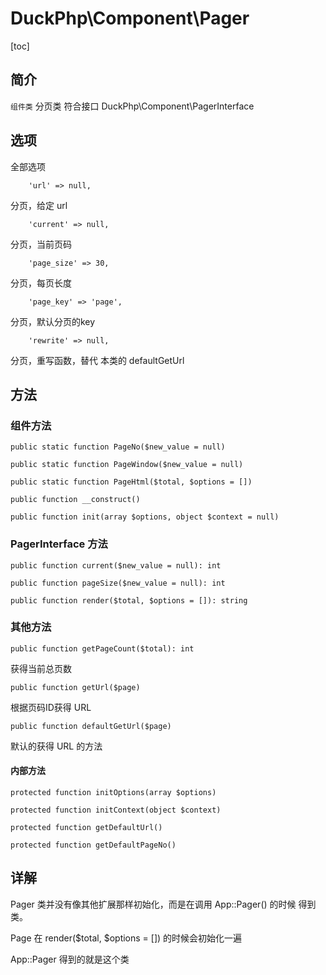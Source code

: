 # DuckPhp\Component\Pager
[toc]
## 简介
`组件类` 分页类 符合接口  DuckPhp\Component\PagerInterface

## 选项
全部选项

        'url' => null,
分页，给定 url

        'current' => null,
分页，当前页码

        'page_size' => 30,
分页，每页长度

        'page_key' => 'page',
分页，默认分页的key

        'rewrite' => null,
分页，重写函数，替代 本类的 defaultGetUrl

## 方法

### 组件方法
    public static function PageNo($new_value = null)

    public static function PageWindow($new_value = null)

    public static function PageHtml($total, $options = [])

    public function __construct()
    
    public function init(array $options, object $context = null)
    

### PagerInterface 方法

    public function current($new_value = null): int
    
    public function pageSize($new_value = null): int
    
    public function render($total, $options = []): string


### 其他方法

    public function getPageCount($total): int
获得当前总页数

    public function getUrl($page)
根据页码ID获得 URL
    
    public function defaultGetUrl($page)
默认的获得 URL 的方法

#### 内部方法


    protected function initOptions(array $options)
    
    protected function initContext(object $context)
    
    protected function getDefaultUrl()
    
    protected function getDefaultPageNo()


## 详解


Pager 类并没有像其他扩展那样初始化，而是在调用 App::Pager() 的时候 得到类。

Page 在 render($total, $options = []) 的时候会初始化一遍

App::Pager 得到的就是这个类







